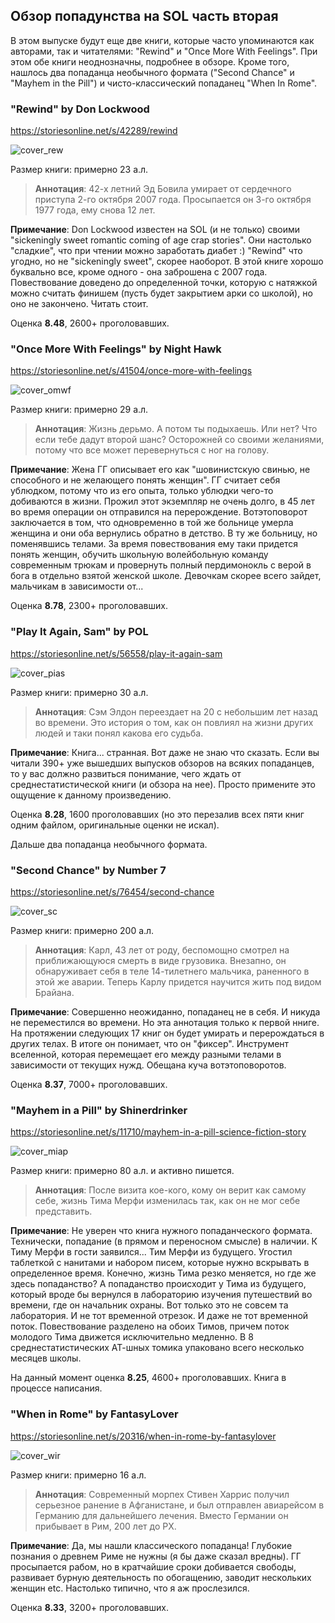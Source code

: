## Обзор попадунства на SOL часть вторая

В этом выпуске будут еще две книги, которые часто упоминаются как авторами, так и читателями: "Rewind" и "Once More With Feelings". При этом обе книги неоднозначны, подробнее в обзоре. Кроме того, нашлось два попаданца необычного формата ("Second Chance" и "Mayhem in the Pill") и чисто-классический попаданец "When In Rome". 

### "Rewind" by Don Lockwood

https://storiesonline.net/s/42289/rewind

![cover_rew](/pics/c_rew.png "Rewind")

Размер книги: примерно 23 а.л.

> **Аннотация**:
42-х летний Эд Бовила умирает от сердечного приступа 2-го октября 2007 года. Просыпается он 3-го октября 1977 года, ему снова 12 лет.  

**Примечание**:
Don Lockwood известен на SOL (и не только) своими "sickeningly sweet romantic coming of age crap stories". Они настолько "сладкие", что при чтении можно заработать диабет :) 
"Rewind" что угодно, но не "sickeningly sweet", скорее наоборот. В этой книге хорошо буквально все, кроме одного - она заброшена с 2007 года. Повествование доведено до определенной точки, которую с натяжкой можно считать финишем (пусть будет закрытием арки со школой), но оно не закончено. 
Читать стоит.

Оценка **8.48**, 2600+ проголовавших.

### "Once More With Feelings" by Night Hawk

https://storiesonline.net/s/41504/once-more-with-feelings

![cover_omwf](/pics/c_omwf.png "Once More With Feelings")

Размер книги: примерно 29 а.л.

> **Аннотация**:
Жизнь дерьмо. А потом ты подыхаешь. Или нет? Что если тебе дадут второй шанс? Осторожней со своими желаниями, потому что все может перевернуться с ног на голову.

**Примечание**:
Жена ГГ описывает его как "шовинистскую свинью, не способного и не желающего понять женщин". ГГ считает себя ублюдком, потому что из его опыта, только ублюдки чего-то добиваются в жизни. Прожил этот экземпляр не очень долго, в 45 лет во время операции он отправился на перерождение.
Вотэтоповорот заключается в том, что одновременно в той же больнице умерла женщина и они оба вернулись обратно в детство. В ту же больницу, но поменявшись телами. 
За время повествования ему таки придется понять женщин, обучить школьную волейбольную команду современным трюкам и провернуть полный пердимонокль с верой в бога в отдельно взятой женской школе. 
Девочкам скорее всего зайдет, мальчикам в зависимости от...

Оценка **8.78**, 2300+ проголовавших.

### "Play It Again, Sam" by POL

https://storiesonline.net/s/56558/play-it-again-sam

![cover_pias](/pics/c_pias.png "Play It Again, Sam")

Размер книги: примерно 30 а.л.

> **Аннотация**:
Сэм Элдон переездает на 20 с небольшим лет назад во времени. Это история о том, как он повлиял на жизни других людей и таки понял какова его судьба.

**Примечание**:
Книга... странная. Вот даже не знаю что сказать. Если вы читали 390+ уже вышедших выпусков обзоров на всяких попаданцев, то у вас должно развиться понимание, чего ждать от среднестатистической книги (и обзора на нее). Просто примените это ощущение к данному произведению.

Оценка **8.28**, 1600 проголовавших (но это перезалив всех пяти книг одним файлом, оригинальные оценки не искал).


Дальше два попаданца необычного формата.

### "Second Chance" by Number 7

https://storiesonline.net/s/76454/second-chance

![cover_sc](/pics/c_sc.png "Second Chance")

Размер книги: примерно 200 а.л.

> **Аннотация**:
Карл, 43 лет от роду, беспомощно смотрел на приближающуюся смерть в виде грузовика. Внезапно, он обнаруживает себя в теле 14-тилетнего мальчика, раненного в этой же аварии. Теперь Карлу придется научится жить под видом Брайана. 

**Примечание**:
Совершенно неожиданно, попаданец не в себя. И никуда не переместился во времени. Но эта аннотация только к первой нниге. На протяжении следующих 17 книг он будет умирать и перерождаться в других телах. В итоге он понимает, что он "фиксер". Инструмент вселенной, которая перемещает его между разными телами в зависимости от текущих нужд. Обещана куча вотэтоповоротов.

Оценка **8.37**, 7000+ проголовавших.

### "Mayhem in a Pill" by Shinerdrinker

https://storiesonline.net/s/11710/mayhem-in-a-pill-science-fiction-story

![cover_miap](/pics/c_miap.png "Mayhem in a Pill")

Размер книги: примерно 80 а.л. и активно пишется.

> **Аннотация**:
После визита кое-кого, кому он верит как самому себе, жизнь Тима Мерфи изменилась так, как он не мог себе представить.

**Примечание**:
Не уверен что книга нужного попаданческого формата. Технически, попадание (в прямом и переносном смысле) в наличии. К Тиму Мерфи в гости заявился... Тим Мерфи из будущего. Угостил таблеткой с нанитами и набором писем, которые нужно вскрывать в определенное время. Конечно, жизнь Тима резко меняется, но где же здесь попаданство? А попаданство происходит у Тима из будущего, который вроде бы вернулся в лабораторию изучения путешествий во времени, где он начальник охраны. Вот только это не совсем та лаборатория. И не тот временной отрезок. И даже не тот временной поток. 
Повествование разделено на обоих Тимов, причем поток молодого Тима движется исключительно медленно. В 8 среднестатистических АТ-шных томика упаковано всего несколько месяцев школы. 

На данный момент оценка **8.25**, 4600+ проголовавших. Книга в процессе написания.

### "When in Rome" by FantasyLover

https://storiesonline.net/s/20316/when-in-rome-by-fantasylover

![cover_wir](/pics/c_wir.png "When in Rome")

Размер книги: примерно 16 а.л.

> **Аннотация**:
Современный морпех Стивен Харрис получил серьезное ранение в Афганистане, и был отправлен авиарейсом в Германию для дальнейшего лечения. Вместо Германии он прибывает в Рим, 200 лет до РХ.

**Примечание**:
Да, мы нашли классического попаданца! Глубокие познания о древнем Риме не нужны (я бы даже сказал вредны). ГГ просыпается рабом, но в кратчайшие сроки добивается свободы, развивает бурную деятельность по обогащению, заводит нескольких женщин etc. Настолько типично, что я аж прослезился.

Оценка **8.33**, 3200+ проголовавших.
